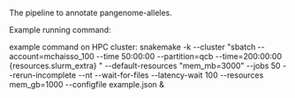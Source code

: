 The pipeline to annotate pangenome-alleles.

Example running command:

example command on HPC cluster: snakemake -k --cluster "sbatch --account=mchaisso_100 --time 50:00:00 --partition=qcb --time=200:00:00 {resources.slurm_extra} " --default-resources "mem_mb=3000" --jobs 50 --rerun-incomplete --nt --wait-for-files --latency-wait 100 --resources mem_gb=1000 --configfile example.json &
